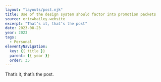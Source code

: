 ```yaml
---
layout: "layouts/post.njk"
title: Use of the design system should factor into promotion packets
source: ericwbailey.website
excerpt: "That’s it, that’s the post"
date: 2023-08-23
year: 2023
tags:
  - Personal
eleventyNavigation:
  key: {{ title }}
  parent: {{ year }}
  order: 35
---
```


That’s it, that’s the post.
